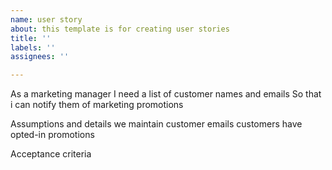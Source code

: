 ```yaml
---
name: user story
about: this template is for creating user stories
title: ''
labels: ''
assignees: ''

---
```


As a marketing manager
I need a list of customer names and emails
So that i can notify them of marketing promotions

Assumptions and details
we maintain customer emails
customers have opted-in promotions

Acceptance criteria
